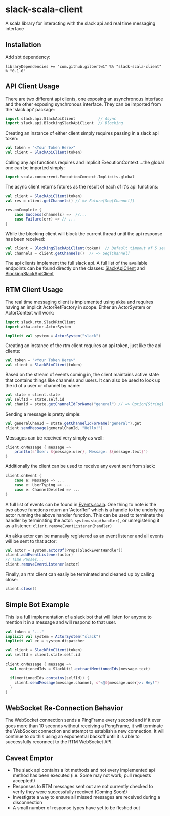 slack-scala-client
==================

A scala library for interacting with the slack api and real time messaging interface


Installation
------------

Add sbt dependency:

    libraryDependencies += "com.github.gilbertw1" %% "slack-scala-client" % "0.1.0"


API Client Usage
----------------

There are two different api clients, one exposing an asynchronous interface and the other exposing synchronous interface. They can be imported from the 'slack.api' package:

```scala
import slack.api.SlackApiClient          // Async
import slack.api.BlockingSlackApiClient  // Blocking
```

Creating an instance of either client simply requires passing in a slack api token:

```scala
val token = "<Your Token Here>"
val client = SlackApiClient(token)
```

Calling any api functions requires and implicit ExecutionContext....the global one can be imported simply:

```scala
import scala.concurrent.ExecutionContext.Implicits.global
```

The async client returns futures as the result of each of it's api functions:

```scala
val client = SlackApiClient(token)
val res = client.getChannels() // => Future[Seq[Channel]]

res.onComplete {
    case Success(channels) =>  //...
    case Failure(err) => // ...
}
```

While the blocking client will block the current thread until the api response has been received:

```scala
val client = BlockingSlackApiClient(token)  // Default timeout of 5 seconds
val channels = client.getChannels()  // => Seq[Channel]
```

The api clients implement the full slack api. A full list of the available endpoints can be found directly on the classes: [SlackApiClient](src/main/scala/slack/api/SlackApiClient.scala#L83-L507) and [BlockingSlackApiClient](src/main/scala/slack/api/BlockingSlackApiClient.scala#L28-L324)


RTM Client Usage
----------------

The real time messaging client is implemented using akka and requires having an implicit ActorRefFactory in scope. Either an ActorSystem or ActorContext will work:

```scala
import slack.rtm.SlackRtmClient
import akka.actor.ActorSystem

implicit val system = ActorSystem("slack")
```

Creating an instance of the rtm client requires an api token, just like the api clients:

```scala
val token = "<Your Token Here>"
val client = SlackRtmClient(token)
```

Based on the stream of events coming in, the client maintains active state that contains things like channels and users. It can also be used to look up the id of a user or channel by name:

```scala
val state = client.state
val selfId = state.self.id
val chanId = state.getChannelIdForName("general") // => Option[String]
```

Sending a message is pretty simple:

```scala
val generalChanId = state.getChannelIdForName("general").get
client.sendMessage(generalChanId, "Hello!")
```

Messages can be received very simply as well:

```scala
client.onMessage { message =>
    println(s"User: ${message.user}, Message: ${message.text}")
}
```

Additionally the client can be used to receive any event sent from slack:

```scala
client.onEvent {
    case e: Message => ...
    case e: UserTyping => ...
    case e: ChannelDeleted => ...
}
```

A full list of events can be found in [Events.scala](src/main/scala/slack/models/Events.scala). One thing to note is the two above functions return an 'ActorRef' which is a handle to the underlying actor running the above handler function. This can be used to terminate the handler by terminating the actor: ```system.stop(handler)```, or unregistering it as a listener: ```client.removeEventListener(handler)```

An akka actor can be manually registered as an event listener and all events will be sent to that actor:

```scala
val actor = system.actorOf(Props[SlackEventHandler])
client.addEventListener(actor)
// Time Passes...
client.removeEventListener(actor)
```

Finally, an rtm client can easily be terminated and cleaned up by calling close:

```scala
client.close()
```


Simple Bot Example
------------------

This is a full implementation of a slack bot that will listen for anyone to mention it in a message and will respond to that user.

```scala
val token = "..."
implicit val system = ActorSystem("slack")
implicit val ec = system.dispatcher

val client = SlackRtmClient(token)
val selfId = client.state.self.id

client.onMessage { message =>
  val mentionedIds = SlackUtil.extractMentionedIds(message.text)

  if(mentionedIds.contains(selfId)) {
    client.sendMessage(message.channel, s"<@${message.user}>: Hey!")
  }
}
```


WebSocket Re-Connection Behavior
--------------------------------

The WebSocket connection sends a PingFrame every second and if it ever goes more than 10 seconds without receiving a PongFrame, it will terminate the WebSocket connection and attempt to establish a new connection. It will continue to do this using an exponential backoff until it is able to successfully reconnect to the RTM WebSocket API.


Caveat Emptor
-------------

- The slack api contains a lot methods and not every implemented api method has been executed (i.e. Some may not work; pull requests accepted!)
- Responses to RTM messages sent out are not currently checked to verify they were successfully received (Coming Soon!)
- Investigate a way to ensure all missed messages are received during a disconnection
- A small number of response types have yet to be fleshed out